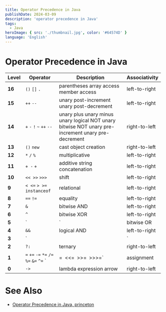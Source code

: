 ```yaml
---
title: Operator Precedence in Java
publishDate: 2024-03-09
description: 'operator precedence in Java'
tags:
  - Java
heroImage: { src: './thumbnail.jpg', color: '#64574D' }
language: 'English'
---
```



# Operator Precedence in Java
| Level  | Operator                                               | Description                                                  | Associativity |
| ------ | ------------------------------------------------------ | ------------------------------------------------------------ | ------------- |
| **16** | `()` `[]` `.`                                          | parentheses array access member access                       | left-to-right |
| **15** | `++` `--`                                              | unary post-increment unary post-decrement                    | left-to-right |
| **14** | `+` `-` `!` `~` `++` `--`                              | unary plus unary minus unary logical NOT unary bitwise NOT unary pre-increment unary pre-decrement | right-to-left |
| **13** | `()` `new`                                             | cast object creation                                         | right-to-left |
| **12** | `*` `/` `%`                                                | multiplicative                                               | left-to-right |
| **11** | `+ -` `+`                                              | additive string concatenation                                | left-to-right |
| **10** | `<< >>` `>>>`                                          | shift                                                        | left-to-right |
| **9**  | `< <=` `> >=` `instanceof`                             | relational                                                   | left-to-right |
| **8**  | `==` `!=`                                              | equality                                                     | left-to-right |
| **7**  | `&`                                                    | bitwise AND                                                  | left-to-right |
| **6**  | `^`                                                    | bitwise XOR                                                  | left-to-right |
| **5**  | `|`                                                    | bitwise OR                                                   | left-to-right |
| **4**  | `&&`                                                   | logical AND                                                  | left-to-right |
| **3**  | `||`                                                   | logical OR                                                   | left-to-right |
| **2**  | `?:`                                                   | ternary                                                      | right-to-left |
| **1**  |`=` `+=` `-=` `*=` `/=` `%=` `&=` `^=` `|=` `<<=` `>>=` `>>>=` | assignment                                                   | right-to-left |
| **0**  | `->`                                                   | lambda expression arrow                                      | right-to-left |

# See Also

* [Operator Precedence in Java, princeton](https://introcs.cs.princeton.edu/java/11precedence/)
